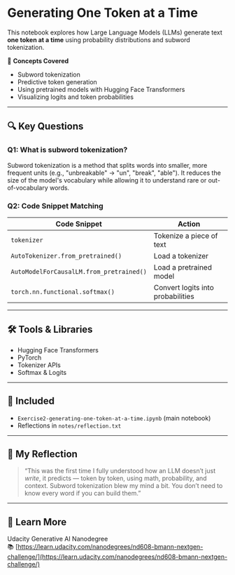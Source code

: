 # Generating One Token at a Time

This notebook explores how Large Language Models (LLMs) generate text **one token at a time** using probability distributions and subword tokenization.

🧠 **Concepts Covered**
- Subword tokenization
- Predictive token generation
- Using pretrained models with Hugging Face Transformers
- Visualizing logits and token probabilities

---

## 🔍 Key Questions

### Q1: What is subword tokenization?

Subword tokenization is a method that splits words into smaller, more frequent units (e.g., "unbreakable" → "un", "break", "able"). It reduces the size of the model's vocabulary while allowing it to understand rare or out-of-vocabulary words.

### Q2: Code Snippet Matching

| Code Snippet | Action |
|--------------|--------|
| `tokenizer` | Tokenize a piece of text |
| `AutoTokenizer.from_pretrained()` | Load a tokenizer |
| `AutoModelForCausalLM.from_pretrained()` | Load a pretrained model |
| `torch.nn.functional.softmax()` | Convert logits into probabilities |

---

## 🛠 Tools & Libraries

- Hugging Face Transformers
- PyTorch
- Tokenizer APIs
- Softmax & Logits

---

## 📁 Included

- `Exercise2-generating-one-token-at-a-time.ipynb` (main notebook)
- Reflections in `notes/reflection.txt`

---

## 💬 My Reflection

> “This was the first time I fully understood how an LLM doesn’t just *write*, it predicts — token by token, using math, probability, and context. Subword tokenization blew my mind a bit. You don’t need to know every word if you can build them.”

---

## 🔗 Learn More

Udacity Generative AI Nanodegree  
📚 [https://learn.udacity.com/nanodegrees/nd608-bmann-nextgen-challenge/](https://learn.udacity.com/nanodegrees/nd608-bmann-nextgen-challenge/)
